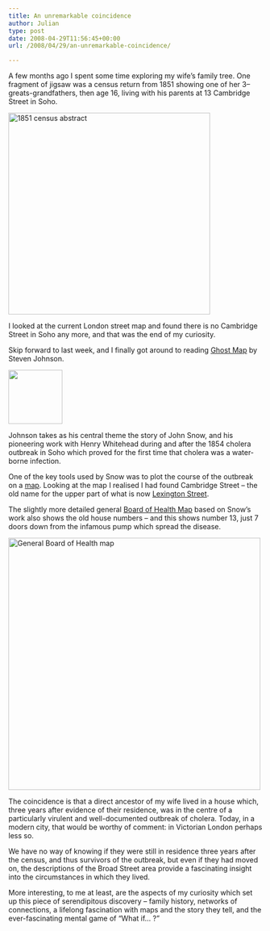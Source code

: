 ```yaml
---
title: An unremarkable coincidence
author: Julian
type: post
date: 2008-04-29T11:56:45+00:00
url: /2008/04/29/an-unremarkable-coincidence/

---
```

A few months ago I spent some time exploring my wife’s family tree. One fragment of jigsaw was a census return from 1851 showing one of her 3–greats-grandfathers, then age 16, living with his parents at 13 Cambridge Street in Soho.

<a href="https://www.synesthesia.co.uk/blog/archives/2008/04/29/an-unremarkable-coincidence/1851-census-abstract/" rel="attachment wp-att-1152" title="1851 census abstract"><img src="https://www.synesthesia.co.uk/blog/wp-content/uploads/2008/04/1851-fisher-002.jpg" alt="1851 census abstract" width="400" /></a>

I looked at the current London street map and found there is no Cambridge Street in Soho any more, and that was the end of my curiosity.

Skip forward to last week, and I finally got around to reading [Ghost Map][1] by Steven Johnson.

[<img src="http://ecx.images-amazon.com/images/I/511I-kR7rxL._SL160_.jpg" class="floatleftmargin" width="107" />][2]

Johnson takes as his central theme the story of John Snow, and his pioneering work with Henry Whitehead during and after the 1854 cholera outbreak in Soho which proved for the first time that cholera was a water-borne infection.

One of the key tools used by Snow was to plot the course of the outbreak on a [map][3]. Looking at the map I realised I had found Cambridge Street – the old name for the upper part of what is now [Lexington Street][4].

The slightly more detailed general [Board of Health Map][5] based on Snow’s work also shows the old house numbers – and this shows number 13, just 7 doors down from the infamous pump which spread the disease.

<a href="https://www.synesthesia.co.uk/blog/archives/2008/04/29/an-unremarkable-coincidence/general-board-of-health-map/" rel="attachment wp-att-1153" title="General Board of Health map"><img src="https://www.synesthesia.co.uk/blog/wp-content/uploads/2008/04/broadstreet-gbhmap.jpg" alt="General Board of Health map" width="500" /></a>

The coincidence is that a direct ancestor of my wife lived in a house which, three years after evidence of their residence, was in the centre of a particularly virulent and well-documented outbreak of cholera. Today, in a modern city, that would be worthy of comment: in Victorian London perhaps less so.

We have no way of knowing if they were still in residence three years after the census, and thus survivors of the outbreak, but even if they had moved on, the descriptions of the Broad Street area provide a fascinating insight into the circumstances in which they lived.

More interesting, to me at least, are the aspects of my curiosity which set up this piece of serendipitous discovery – family history, networks of connections, a lifelong fascination with maps and the story they tell, and the ever-fascinating mental game of “What if… ?”

 [1]: http://www.amazon.co.uk/o/ASIN/0141029366/202-9794534-0950215?SubscriptionId=1N9AHEAQ2F6SVD97BE02
 [2]: http://www.amazon.co.uk/gp/redirect.html%3FASIN=0141029366%26tag=fivegocrazyinmid%26lcode=xm2%26cID=2025%26ccmID=165953%26location=/o/ASIN/0141029366%253FSubscriptionId=1N9AHEAQ2F6SVD97BE02
 [3]: http://www.ph.ucla.edu/epi/snow/snowmap1_1854_lge.htm
 [4]: http://maps.google.com/maps/ms?ie=UTF8&hl=en&msa=0&msid=114870744536353390965.00044c02bb06d216f6039&z=17
 [5]: http://www.matrix.msu.edu/~johnsnow/images/online_companion/chapter_images/fig11-6.jpg